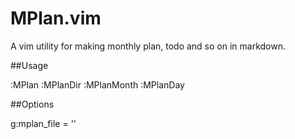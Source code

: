 MPlan.vim
=========

A vim utility for making monthly plan, todo and so on in markdown.


##Usage

:MPlan
:MPlanDir
:MPlanMonth
:MPlanDay

##Options

g:mplan_file = ''

